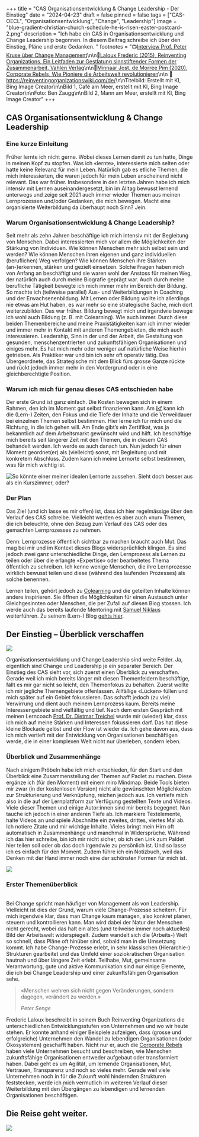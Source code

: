 +++
title = "CAS Organisationsentwicklung & Change Leadership - Der Einstieg"
date = "2024-04-23"
draft = false
pinned = false
tags = ["CAS-OECL", "Organisationsentwicklung", "Change", "Leadership"]
image = "blue-gradient-christian-church-schedule-he-is-risen-easter-postcard-2.png"
description = "Ich habe ein CAS in Organisationsentwicklung und Change Leadership begonnen. In diesem Beitrag schreibe ich über den Einstieg, Pläne und erste Gedanken. "
footnotes = "📺[Interview Prof. Peter Kruse über Change Management](https://www.youtube.com/watch?v=FLFyoT7SJFs)\n\n📕[Laloux Frederic (2015), Reinventing Organizations, Ein Leitfaden zur Gestlatung sinnstiftender Formen der Zusammenarbeit, Vahlen Verlag](https://www.exlibris.ch/de/buecher-buch/deutschsprachige-buecher/frederic-laloux/reinventing-organizations/id/9783800649136/)\n\n📕[Minnaar Jost, de Morree Pim (2020), Corporate Rebels, Wie Pioniere die Arbeitswelt revolutionieren](https://www.exlibris.ch/de/buecher-buch/e-books-deutsch/joost-minnaar/corporate-rebels/id/9789083004860/)\n\n 🔗 <https://reinventingorganizationswiki.com/de/>\n\nTitelbild: Erstellt mit KI, Bing Image Creator\n\nBild 1, Café am Meer, erstellt mit KI, Bing Image Creator\n\nFoto: Ben Zaugg\n\nBild 2, Mann am Meer, erstellt mit KI, Bing Image Creator"
+++
## CAS Organisationsentwicklung & Change Leadership 

### Eine kurze Einleitung 

Früher lernte ich nicht gerne. Wobei dieses Lernen damit zu tun hatte, Dinge in meinen Kopf zu stopfen. Was ich «lernte», interessierte mich selten oder hatte keine Relevanz für mein Leben. Natürlich gab es etliche Themen, die mich interessierten, die waren jedoch für mein Leben anscheinend nicht relevant. Das war früher. Insbesondere in den letzten Jahren habe ich mich intensiv mit Lernen auseinandergesetzt, bin im Alltag bewusst lernend unterwegs und zeige seit 2021 auch immer wieder Themen aus meinen Lernprozessen und/oder Gedanken, die mich bewegen. Macht eine organisierte Weiterbildung da überhaupt noch Sinn? Jein. 

### Warum Organisationsentwicklung & Change Leadership?

Seit mehr als zehn Jahren beschäftige ich mich intensiv mit der Begleitung von Menschen. Dabei interessierten mich vor allem die Möglichkeiten der Stärkung von Individuen. Wie können Menschen mehr sich selbst sein und werden? Wie können Menschen ihren eigenen und ganz individuellen (beruflichen) Weg verfolgen? Wie können Menschen ihre Stärken (an-)erkennen, stärken und gezielt einsetzen. Solche Fragen haben mich von Anfang an beschäftigt und sie waren wohl der Anstoss für meinen Weg, der natürlich auch durch meine Biografie geprägt war. Auch durch meine berufliche Tätigkeit bewegte ich mich immer mehr im Bereich der Bildung. So machte ich (teilweise parallel) Aus- und Weiterbildungen in Coaching und der Erwachsenenbildung. Mit Lernen oder Bildung wollte ich allerdings nie etwas am Hut haben, es war mehr so eine strategische Sache, mich dort weiterzubilden. Das war früher. Bildung bewegt mich und irgendwie bewege ich wohl auch Bildung (z. B. mit Colearning). Wie auch immer. Durch diese beiden Themenbereiche und meine Praxistätigkeiten kam ich immer wieder und immer mehr in Kontakt mit anderen Themengebieten, die mich auch interessieren. Leadership, Sinn in der und der Arbeit, die Gestaltung von gesunden, menschenzentrierten und zukunftsfähigen Organisationen und einiges mehr. Es hat mich mehr oder weniger auf natürliche Weise hierhin getrieben. Als Praktiker war und bin ich sehr oft operativ tätig. Das Übergeordnete, das Strategische mit dem Blick fürs grosse Ganze rückte und rückt jedoch immer mehr in den Vordergrund oder in eine gleichberechtigte Position. 

### Warum ich mich für genau dieses CAS entschieden habe

Der erste Grund ist ganz einfach. Die Kosten bewegen sich in einem Rahmen, den ich im Moment gut selbst finanzieren kann. Am [ikf](https://ikf.ch/de) kann ich die (Lern-) Zeiten, den Fokus und die Tiefe der Inhalte und die Verweildauer bei einzelnen Themen selbst bestimmen. Hier lerne ich für mich und die Richtung, in die ich gehen will. Am Ende gibt’s ein Zertifikat, was ja bekanntlich auf dem Arbeitsmarkt gewünscht wird und hilft. Ich beschäftige mich bereits seit längerer Zeit mit den Themen, die in diesem CAS behandelt werden. Ich werde es auch danach tun. Nun jedoch für einen Moment geordnet(er) als (vielleicht) sonst, mit Begleitung und mit konkretem Abschluss. Zudem kann ich meine Lernorte selbst bestimmen, was für mich wichtig ist. 

![So könnte einer meiner idealen Lernorte aussehen. Sieht doch besser aus als ein Kurszimmer, oder?](_c7986d77-1556-426f-bbf2-9b682f24b546.jpg)

### Der Plan

Das Ziel (und ich lasse es mir offen) ist, dass ich hier regelmässige über den Verlauf des CAS schreibe. Vielleicht werden es aber auch «nur» Themen, die ich beleuchte, ohne den Bezug zum Verlauf des CAS oder des gemachten Lernprozesses zu nehmen. 

Denn: Lernprozesse öffentlich sichtbar zu machen braucht auch Mut. Das mag bei mir und im Kontext dieses Blogs widersprüchlich klingen. Es sind jedoch zwei ganz unterschiedliche Dinge, den Lernprozess als Lernen zu teilen oder über die erlangte «Expertise» oder bearbeitetes Thema öffentlich zu schreiben. Ich kenne wenige Menschen, die ihre Lernprozesse wirklich bewusst teilen und diese (während des laufenden Prozesses) als solche benennen.

Lernen teilen, gehört jedoch zu [Colearning](https://www.colearning.org) und die geteilten Inhalte können andere inspirieren. Sie öffnen die Möglichkeiten für einen Austausch unter Gleichgesinnten oder Menschen, die per Zufall auf diesen Blog stossen. Ich werde auch das bereits laufende Mentoring mit [Samuel Niklaus](https://www.linkedin.com/in/samuel-niklaus/) weiterführen. Zu seinem (Lern-) Blog [gehts hier](https://projectlead.ch/teilnahmebericht-erster-teil-fachkurs-facilitator-psychologische-sicherheit/). 

## Der Einstieg – Überblick verschaffen

![](blue-gradient-christian-church-schedule-he-is-risen-easter-postcard-3.png)

Organisationsentwicklung und Change Leadership sind weite Felder. Ja, eigentlich sind Change und Leadership je ein separater Bereich. Der Einstieg des CAS sieht vor, sich zuerst einen Überblick zu verschaffen. Gerade weil ich mich bereits länger mit diesen Themenfeldern beschäftige, fällt es mir gar nicht so leicht, den Themenfokus zu behalten. Zuerst wollte ich mir jegliche Themengebiete offenlassen. Allfällige «Lücken» füllen und mich später auf ein Gebiet fokussieren. Das schafft jedoch (zu viel) Verwirrung und dient auch meinem Lernprozess kaum. Bereits meine Interessengebiete sind vielfältig und tief. Nach dem ersten Gespräch mit meinen Lerncoach [Prof. Dr. Dietmar Treichel](https://ikf.ch/de/institut/prof-dr-dietmar-treichel) wurde mir (wieder) klar, dass ich mich auf meine Stärken und Interessen fokussieren darf. Das hat diese kleine Blockade gelöst und der Flow ist wieder da. Ich gehe davon aus, dass ich mich vertieft mit der Entwicklung von Organisationen beschäftigen werde, die in einer komplexen Welt nicht nur überleben, sondern leben. 

### Überblick und Zusammenhänge

Nach einigem Pröbeln habe ich mich entschieden, für den Start und den Überblick eine Zusammenstellung der Themen auf Padlet zu machen. Diese ergänze ich (für den Moment) mit einem miro Mindmap. Beide Tools bieten mir zwar (in der kostenlosen Version) nicht alle gewünschten Möglichkeiten zur Strukturierung und Verknüpfung, reichen jedoch aus. Ich vertiefe mich also in die auf der Lernplattform zur Verfügung gestellten Texte und Videos. Viele dieser Themen und einige Autor:innen sind mir bereits begegnet. Nun tauche ich jedoch in einer anderen Tiefe ab. Ich markiere Textelemente, halte Videos an und spiele Abschnitte ein zweites, drittes, viertes Mal ab. Ich notiere Zitate und mir wichtige Inhalte. Vieles bringt mein Hirn oft automatisch in Zusammenhänge und manchmal in Widersprüche. Während ich das hier schreibe, bin ich mir nicht sicher, ob ich den Link zum Paldet hier teilen soll oder ob das doch irgendwie zu persönlich ist. Und so lasse ich es einfach für den Moment. Zudem führe ich ein Notizbuch, weil das Denken mit der Hand immer noch eine der schönsten Formen für mich ist. 

![](img_9415-2.jpg)

### Erster Themenüberblick

\
Bei Change spricht man häufiger von Management als von Leadership. Vielleicht ist dies der Grund, warum viele Change-Prozesse scheitern. Für mich irgendwie klar, dass man Change kaum managen, also konkret planen, steuern und kontrollieren kann. Man wird dabei der Natur der Menschen nicht gerecht, wobei das halt ein altes (und teilweise immer noch aktuelles) Bild der Arbeitswelt widerspiegelt. Zudem wandelt sich die (Arbeits-) Welt so schnell, dass Pläne oft hinüber sind, sobald man in die Umsetzung kommt. Ich habe Change-Prozesse erlebt, in sehr klassischen (Hierarchie-) Strukturen gearbeitet und das Umfeld einer soziokratischen Organisation hautnah und über längere Zeit erlebt. Teilhabe, Mut, gemeinsame Verantwortung, gute und aktive Kommunikation sind nur einige Elemente, die ich bei Change Leadership und einer zukunftsfähigen Organisation sehe. 

> «Menschen wehren sich nicht gegen Veränderungen, sondern dagegen, verändert zu werden.»
>
> *Peter Senge*

Frederic Laloux beschreibt in seinem Buch Reinventing Organizations die unterschiedlichen Entwicklungsstufen von Unternehmen und wo wir heute stehen. Er konnte anhand einiger Beispiele aufzeigen, dass (grosse und erfolgreiche) Unternehmen den Wandel zu lebendigen Organisationen (oder Ökosystemen) geschafft haben. Nicht nur er, auch die [Corporate Rebels](https://www.corporate-rebels.com) haben viele Unternehmen besucht und beschreiben, wie Menschen zukunftsfähige Organisationen entweder aufgebaut oder transformiert haben. Dabei geht es um Agilität, um lernende Organisationen, Mut, Vertrauen, Transparenz und noch so vieles mehr. Gerade weil viele Unternehmen noch in für die Zukunft wohl hindernden Strukturen feststecken, werde ich mich vermutlich im weiteren Verlauf dieser Weiterbildung mit den Übergängen zu lebendigen und lernenden Organisationen beschäftigen. 

## Die Reise geht weiter.

![](bildschirmfoto-2024-04-23-um-13.15.57.png)

<script class="podigee-podcast-player" src="https://player.podigee-cdn.net/podcast-player/javascripts/podigee-podcast-player.js" data-configuration="https://entwicklungsfreiraum-siebenminuten.podigee.io/4-neue-episode/embed?context=external"></script>
